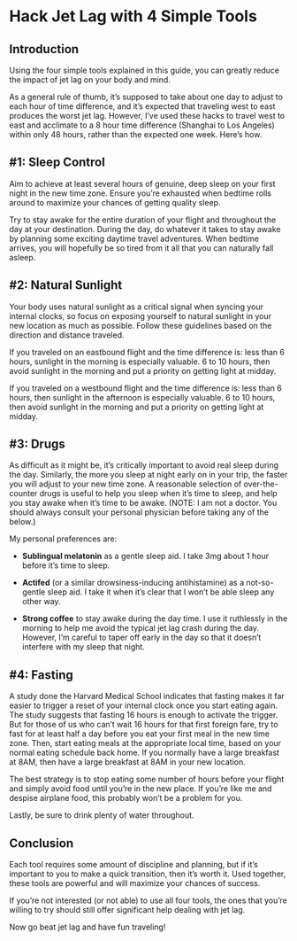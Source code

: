 # Hack Jet Lag with 4 Simple Tools

## Introduction

Using the four simple tools explained in this guide, you can greatly reduce the impact of jet lag on your body and mind. 

As a general rule of thumb, it’s supposed to take about one day to adjust to each hour of time difference, and it’s expected that traveling west to east produces the worst jet lag. However, I’ve used these hacks to travel west to east and acclimate to a 8 hour time difference (Shanghai to Los Angeles) within only 48 hours, rather than the expected one week. Here’s how.

## #1: Sleep Control
Aim to achieve at least several hours of genuine, deep sleep on your first night in the new time zone. Ensure you’re exhausted when bedtime rolls around to maximize your chances of getting quality sleep.

Try to stay awake for the entire duration of your flight and throughout the day at your destination. During the day, do whatever it takes to stay awake by planning some exciting daytime travel adventures. When bedtime arrives, you will hopefully be so tired from it all that you can naturally fall asleep.

## #2: Natural Sunlight

Your body uses natural sunlight as a critical signal when syncing your internal clocks, so focus on exposing yourself to natural sunlight in your new location as much as possible. Follow these guidelines based on the direction and distance traveled.

If you traveled on an eastbound flight and the time difference is:
less than 6 hours, sunlight in the morning is especially valuable.
6 to 10 hours, then avoid sunlight in the morning and put a priority on getting light at midday.

If you traveled on a westbound flight and the time difference is:
less than 6 hours, then sunlight in the afternoon is especially valuable.
6 to 10 hours, then avoid sunlight in the morning and put a priority on getting light at midday.

## #3: Drugs

As difficult as it might be, it’s critically important to avoid real sleep during the day. Similarly, the more you sleep at night early on in your trip, the faster you will adjust to your new time zone. A reasonable selection of over-the-counter drugs is useful to help you sleep when it’s time to sleep, and help you stay awake when it’s time to be awake. (NOTE: I am not a doctor. You should always consult your personal physician before taking any of the below.) 

My personal preferences are:

* **Sublingual melatonin** as a gentle sleep aid. I take 3mg about 1 hour before it’s time to sleep.

* **Actifed** (or a similar drowsiness-inducing antihistamine) as a not-so-gentle sleep aid. I take it when it’s clear that I won’t be able sleep any other way.

* **Strong coffee** to stay awake during the day time. I use it ruthlessly in the morning to help me avoid the typical jet lag crash during the day. However, I’m careful to taper off early in the day so that it doesn’t interfere with my sleep that night.

## #4: Fasting
A study done the Harvard Medical School indicates that fasting makes it far easier to trigger a reset of your internal clock once you start eating again. The study suggests that fasting 16 hours is enough to activate the trigger. But for those of us who can’t wait 16 hours for that first foreign fare, try to fast for at least half a day before you eat your first meal in the new time zone. Then, start eating meals at the appropriate local time, based on your normal eating schedule back home. If you normally have a large breakfast at 8AM, then have a large breakfast at 8AM in your new location. 

The best strategy is to stop eating some number of hours before your flight and simply avoid food until you’re in the new place. If you’re like me and despise airplane food, this probably won’t be a problem for you. 

Lastly, be sure to drink plenty of water throughout. 

## Conclusion

Each tool requires some amount of discipline and planning, but if it’s important to you to make a quick transition, then it’s worth it. Used together, these tools are powerful and will maximize your chances of success. 

If you’re not interested (or not able) to use all four tools, the ones that you’re willing to try should still offer significant help dealing with jet lag.

Now go beat jet lag and have fun traveling!
